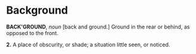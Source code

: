 # Background

**BACK'GROUND**, _noun_ \[back and ground.\] Ground in the rear or behind, as opposed to the front.

**2.** A place of obscurity, or shade; a situation little seen, or noticed.